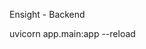 Ensight - Backend

<!-- To get the backend running in the directory run -->
<!-- uv run -m app.main --reload-------- In backend -->

uvicorn app.main:app --reload
